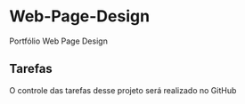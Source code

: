 # Web-Page-Design

Portfólio Web Page Design

## Tarefas

O controle das tarefas desse projeto será realizado no GitHub
